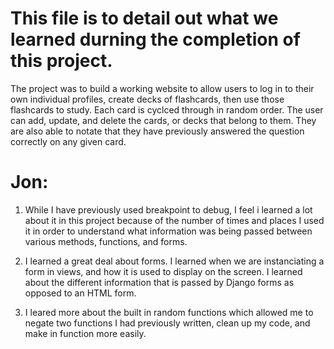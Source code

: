 # This file is to detail out what we learned durning the completion of this project.

The project was to build a working website to allow users to log in to their own individual profiles, create decks of flashcards, then use those flashcards to study.  Each card is cyclced through in random order.  The user can add, update, and delete the cards, or decks that belong to them.  They are also able to notate that they have previously answered the question correctly on any given card.

# Jon:

1. While I have previously used breakpoint to debug, I feel i learned a lot about it in this project because of the number of times and places I used it in order to understand what information was being passed between various methods, functions, and forms.

2. I learned a great deal about forms.  I learned when we are instanciating a form in views, and how it is used to display on the screen.  I learned about the different information that is passed by Django forms as opposed to an HTML form.  

3. I leared more about the built in random functions which allowed me to negate two functions I had previously written, clean up my code, and make in function more easily.

